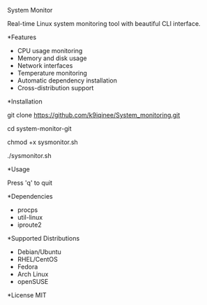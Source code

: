  System Monitor


Real-time Linux system monitoring tool with beautiful CLI interface.

*Features
- CPU usage monitoring
- Memory and disk usage
- Network interfaces
- Temperature monitoring
- Automatic dependency installation
- Cross-distribution support

*Installation

git clone https://github.com/k9iqinee/System_monitoring.git

cd system-monitor-git

chmod +x sysmonitor.sh

./sysmonitor.sh


*Usage

Press 'q' to quit


*Dependencies
- procps
- util-linux
- iproute2


*Supported Distributions
- Debian/Ubuntu
- RHEL/CentOS
- Fedora
- Arch Linux
- openSUSE


*License
MIT
